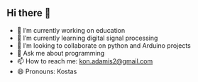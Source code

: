 ## Hi there 👋

- 🔭 I’m currently working on education
- 🌱 I’m currently learning digital signal processing
- 👯 I’m looking to collaborate on python and Arduino projects
- 💬 Ask me about programming
- 📫 How to reach me: kon.adamis2@gmail.com
- 😄 Pronouns: Kostas

